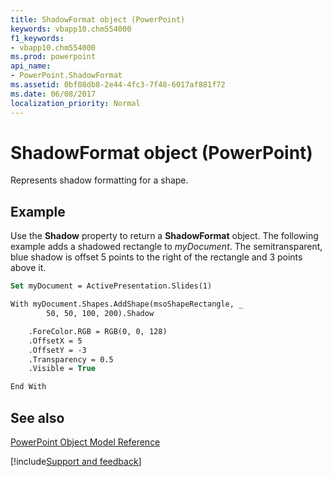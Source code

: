 ```yaml
---
title: ShadowFormat object (PowerPoint)
keywords: vbapp10.chm554000
f1_keywords:
- vbapp10.chm554000
ms.prod: powerpoint
api_name:
- PowerPoint.ShadowFormat
ms.assetid: 0bf08db8-2e44-4fc3-7f48-6017af881f72
ms.date: 06/08/2017
localization_priority: Normal
---
```



# ShadowFormat object (PowerPoint)

Represents shadow formatting for a shape.


## Example

Use the  **Shadow** property to return a **ShadowFormat** object. The following example adds a shadowed rectangle to _myDocument_. The semitransparent, blue shadow is offset 5 points to the right of the rectangle and 3 points above it.


```vb
Set myDocument = ActivePresentation.Slides(1)

With myDocument.Shapes.AddShape(msoShapeRectangle, _
        50, 50, 100, 200).Shadow

    .ForeColor.RGB = RGB(0, 0, 128)
    .OffsetX = 5
    .OffsetY = -3
    .Transparency = 0.5
    .Visible = True

End With
```


## See also


[PowerPoint Object Model Reference](overview/PowerPoint/object-model.md)

[!include[Support and feedback](~/includes/feedback-boilerplate.md)]